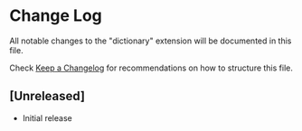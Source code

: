 # Change Log

All notable changes to the "dictionary" extension will be documented in this file.

Check [Keep a Changelog](http://keepachangelog.com/) for recommendations on how to structure this file.

## [Unreleased]

- Initial release